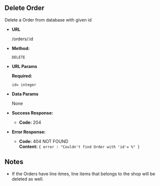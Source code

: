 **Delete Order**
----
  Delete a Order from database with given id

* **URL**

  /orders/:id

* **Method:**

  `DELETE`
  
*  **URL Params**

   **Required:**
 
   `id= integer`

* **Data Params**

  None

* **Success Response:**

  * **Code:** 204 <br />
 
* **Error Response:**

  * **Code:** 404 NOT FOUND <br />
    **Content:** `{ error : "Couldn't find Order with 'id'= %" }`


## Notes

* If the Orders have line itmes, line items that belongs to the shop will be deleted as well.
